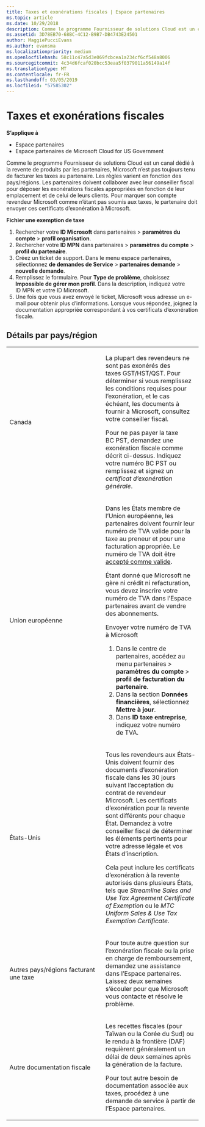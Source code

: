 ```yaml
---
title: Taxes et exonérations fiscales | Espace partenaires
ms.topic: article
ms.date: 10/29/2018
description: Comme le programme Fournisseur de solutions Cloud est un canal dédié à la revente de produits par les partenaires, Microsoft n’est pas toujours tenu de facturer les taxes au partenaire.
ms.assetid: 3D78EB70-68BC-4C12-B9B7-DB4743E24501
author: MaggiePucciEvans
ms.author: evansma
ms.localizationpriority: medium
ms.openlocfilehash: 58c11c47a5d3e069fcbcea1a234cf6cf548a8006
ms.sourcegitcommit: 4c34d6fcaf020bcc53eaa5f0379011a56149a14f
ms.translationtype: MT
ms.contentlocale: fr-FR
ms.lasthandoff: 03/05/2019
ms.locfileid: "57585302"
---
```

# <a name="tax-and-tax-exemptions"></a>Taxes et exonérations fiscales

**S’applique à**

-  Espace partenaires
-  Espace partenaires de Microsoft Cloud for US Government


Comme le programme Fournisseur de solutions Cloud est un canal dédié à la revente de produits par les partenaires, Microsoft n’est pas toujours tenu de facturer les taxes au partenaire. Les règles varient en fonction des pays/régions. Les partenaires doivent collaborer avec leur conseiller fiscal pour déposer les exonérations fiscales appropriées en fonction de leur emplacement et de celui de leurs clients. Pour marquer son compte revendeur Microsoft comme n’étant pas soumis aux taxes, le partenaire doit envoyer ces certificats d’exonération à Microsoft.

**Fichier une exemption de taxe**

1.  Rechercher votre **ID Microsoft** dans partenaires &gt; **paramètres du compte** &gt; **profil organisation**.
2.  Rechercher votre **ID MPN** dans partenaires &gt; **paramètres du compte** &gt; **profil du partenaire**.
3.  Créez un ticket de support. Dans le menu espace partenaires, sélectionnez **de demandes de Service** &gt; **partenaires demande** &gt; **nouvelle demande**.
4.  Remplissez le formulaire. Pour **Type de problème**, choisissez **Impossible de gérer mon profil**. Dans la description, indiquez votre ID&nbsp;MPN et votre ID&nbsp;Microsoft.
5.  Une fois que vous avez envoyé le ticket, Microsoft vous adresse un e-mail pour obtenir plus d’informations. Lorsque vous répondez, joignez la documentation appropriée correspondant à vos certificats d’exonération fiscale.

## <a name="details-by-countryregion"></a>Détails par pays/région


<table>
<colgroup>
<col width="50%" />
<col width="50%" />
</colgroup>
<tbody>
<tr class="odd">
<td>Canada</td>
<td><p>La plupart des revendeurs ne sont pas exonérés des taxes&nbsp;GST/HST/QST. Pour déterminer si vous remplissez les conditions requises pour l’exonération, et le cas échéant, les documents à fournir à Microsoft, consultez votre conseiller fiscal.</p>
<p>Pour ne pas payer la taxe BC&nbsp;PST, demandez une exonération fiscale comme décrit ci-dessus. Indiquez votre numéro BC&nbsp;PST ou remplissez et signez un <em>certificat d’exonération générale</em>.</p></td>
</tr>
<tr class="even">
<td>Union européenne</td>
<td><p>Dans les États membre de l’Union européenne, les partenaires doivent fournir leur numéro de&nbsp;TVA valide pour la taxe au preneur et pour une facturation appropriée. Le numéro de&nbsp;TVA doit être <a href="https://go.microsoft.com/fwlink/p/?LinkId=808160" data-raw-source="[accepted as valid](https://go.microsoft.com/fwlink/p/?LinkId=808160)">accepté comme valide</a>.</p>
<p>Étant donné que Microsoft ne gère ni crédit ni refacturation, vous devez inscrire votre numéro de&nbsp;TVA dans l’Espace partenaires avant de vendre des abonnements.</p>
<p>Envoyer votre numéro de&nbsp;TVA à Microsoft</strong></p>
<ol>
<li>Dans le centre de partenaires, accédez au menu partenaires &gt; <strong>paramètres du compte</strong> &gt; <strong>profil de facturation du partenaire</strong>.</li>
<li>Dans la section <strong>Données financières</strong>, sélectionnez <strong>Mettre à jour</strong>.</li>
<li>Dans <strong>ID taxe entreprise</strong>, indiquez votre numéro de&nbsp;TVA.</li>
</ol></td>
</tr>
<tr class="odd">
<td>États-Unis</td>
<td><p>Tous les revendeurs aux États-Unis doivent fournir des documents d’exonération fiscale dans les 30&nbsp;jours suivant l’acceptation du contrat de revendeur Microsoft. Les certificats d’exonération pour la revente sont différents pour chaque État. Demandez à votre conseiller fiscal de déterminer les éléments pertinents pour votre adresse légale et vos États d’inscription.</p>
<p>Cela peut inclure les certificats d’exonération à la revente autorisés dans plusieurs États, tels que <em>Streamline Sales and Use Tax Agreement Certificate of Exemption</em> ou le <em>MTC Uniform Sales &amp; Use Tax Exemption Certificate</em>.</p></td>
</tr>
<tr class="even">
<td>Autres pays/régions facturant une taxe</td>
<td><p>Pour toute autre question sur l’exonération fiscale ou la prise en charge de remboursement, demandez une assistance dans l’Espace partenaires. Laissez deux&nbsp;semaines s’écouler pour que Microsoft vous contacte et résolve le problème.</p></td>
</tr>
<tr class="odd">
<td>Autre documentation fiscale</td>
<td><p>Les recettes fiscales (pour Taïwan ou la Corée du Sud) ou le rendu à la frontière (DAF) requièrent généralement un délai de deux&nbsp;semaines après la génération de la facture.</p>
<p>Pour tout autre besoin de documentation associée aux taxes, procédez à une demande de service à partir de l’Espace partenaires.</p></td>
</tr>
</tbody>
</table>

 

 

 



